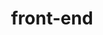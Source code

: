 ---
title: "front-end"
id: tag.id
permalink: "/tags/front-end"
videos: [1235,1234,1110,1260,1532,1589,1590]
---